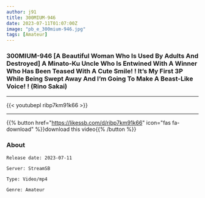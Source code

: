 ```yaml
---
author: j91
title: 300MIUM-946
date: 2023-07-11T01:07:00Z
image: "pb_e_300mium-946.jpg"
tags: [Amateur]
---
```


### 300MIUM-946 [A Beautiful Woman Who Is Used By Adults And Destroyed] A Minato-Ku Uncle Who Is Entwined With A Winner Who Has Been Teased With A Cute Smile! ! It’s My First 3P While Being Swept Away And I’m Going To Make A Beast-Like Voice! ! (Rino Sakai)
___

{{< youtubepl ribp7km91k66 >}}
___

{{% button href="https://likessb.com/d/ribp7km91k66" icon="fas fa-download" %}}download this video{{% /button %}}
### About

`Release date: 2023-07-11`

`Server: StreamSB`

`Type: Video/mp4`

`Genre:	Amateur`